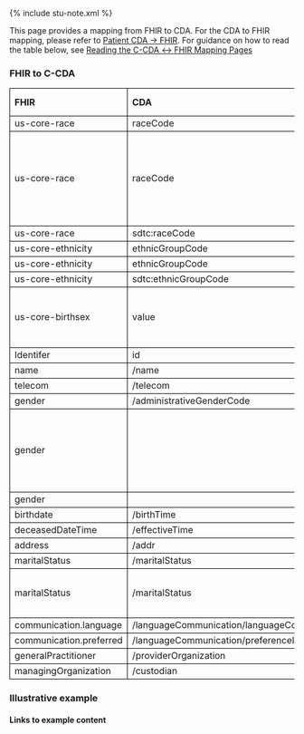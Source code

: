 <style>
td, th {
   border: 1px solid black!important;
}
</style>

{% include stu-note.xml %}

This page provides a mapping from FHIR to CDA. For the CDA to FHIR mapping, please refer to [Patient CDA → FHIR](./CF-patient.html). For guidance on how to read the table below, see [Reading the C-CDA ↔ FHIR Mapping Pages](./mappingGuidance.html)

### FHIR to C-CDA

|FHIR|CDA|Transform Steps|
|:----|:----|:----|
|us-core-race|raceCode||
|us-core-race|raceCode|First value goes in schema element; additional values go in extension|
|us-core-race|sdtc:raceCode||
|us-core-ethnicity|ethnicGroupCode||
|us-core-ethnicity|ethnicGroupCode||
|us-core-ethnicity|sdtc:ethnicGroupCode||
|us-core-birthsex|value|Confirm Social History is the right section|
|Identifer|id||
|name|/name||
|telecom|/telecom||
|gender|/administrativeGenderCode||
|gender||We could leave these two out and rely on the Null/Absent map|
|gender|||
|birthdate|/birthTime||
|deceasedDateTime|/effectiveTime||
|address|/addr||
|maritalStatus|/maritalStatus||
|maritalStatus|/maritalStatus|"C-to-F will have one more value|
|communication.language|/languageCommunication/languageCode||
|communication.preferred|/languageCommunication/preferenceInd||
|generalPractitioner|/providerOrganization||
|managingOrganization|/custodian||


### Illustrative example

#### Links to example content